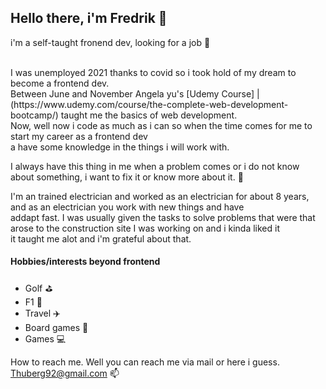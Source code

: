 ## Hello there, i'm Fredrik 👋

i'm a self-taught fronend dev, looking for a job 👀

<br>
I was unemployed 2021 thanks to covid so i took hold of my dream to become a frontend dev. <br>
Between June and November Angela yu's [Udemy Course] | (https://www.udemy.com/course/the-complete-web-development-bootcamp/)
taught me the basics of web development. <br>
Now, well now i code as much as i can so when the time comes for me to start my career as a frontend dev <br>
a have some knowledge in the things i will work with.


I always have this thing in me when a problem comes or i do not know about something, i want to fix it or know more about it. :book:


I'm an trained electrician and worked as an electrician for about 8 years, and as an electrician you work with new things and have <br>
addapt fast. I was usually given the tasks to solve problems that were that arose to the construction site I was working on and i kinda liked it <br>
it taught me alot and i'm grateful about that.


#### Hobbies/interests beyond frontend ####

- Golf :golf:
- F1 :red_car:
- Travel :airplane:
- Board games :game_die:
- Games :computer:








How to reach me. Well you can reach me via mail or here i guess. Thuberg92@gmail.com 📫

<!---after
FredrikThunberg/FredrikThunberg is a ✨ special ✨ repository because its `README.md` (this file) appears on your GitHub profile.
You can click the Preview link to take a look at your changes.
--->
